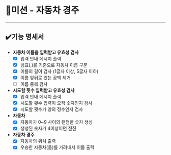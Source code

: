 # 🚀미션 - 자동차 경주

---

## ✔️기능 명세서
- **자동차 이름을 입력받고 유효성 검사**
  - [x] 입력 안내 메시지 출력
  - [x] 쉼표(,)를 기준으로 자동차 이름 구분
  - [x] 이름의 길이 검사 (1글자 이상, 5글자 이하)
  - [x] 이름 앞뒤로 있는 공백 제거
  - [ ] 이름 중복 검사
- **시도할 횟수 입력받고 유효성 검사**
  - [x] 입력 안내 메시지 출력
  - [x] 시도할 횟수 입력이 오직 숫자인지 검사
  - [x] 시도할 횟수가 양의 정수인지 검사
- **자동차**
  - [x] 자동차가 0~9 사이의 랜덤한 숫자 생성
  - [x] 생성된 숫자가 4이상이면 전진
- **자동차 경주**
  - [x] 자동차의 위치 출력
  - [x] 우승한 자동차(들)를 가려내서 이름 출력